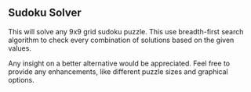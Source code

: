 ## Sudoku Solver
This will solve any 9x9 grid sudoku puzzle.
This use breadth-first search algorithm to check every combination of solutions based on the given values.

Any insight on a better alternative would be appreciated.  Feel free to provide any enhancements, like different puzzle sizes and graphical options.

